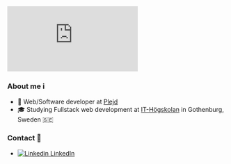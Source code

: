 [![](https://readme-typing-svg.herokuapp.com?font=Fira+Code&pause=1000&color=000000&width=435&lines=Hi+👋🏼+I'm+Svante+Jonsson!;Hi+👋🏼+I'm+https%3A%2F%2Fsvantejonsson.com)](https://svantejonsson.com/)

### About me :information_source:
- :office: Web/Software developer at [Plejd](https://www.plejd.com/)
- :mortar_board: Studying Fullstack web development at [IT-Högskolan](https://www.iths.se/) in Gothenburg, Sweden :sweden:

### Contact :postbox:
- [![Linkedin](https://i.stack.imgur.com/gVE0j.png) LinkedIn](https://www.linkedin.com/in/svantejonsson)
